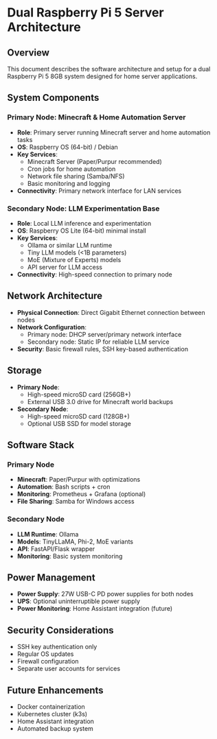 # Dual Raspberry Pi 5 Server Architecture

## Overview
This document describes the software architecture and setup for a dual Raspberry Pi 5 8GB system designed for home server applications.

## System Components

### Primary Node: Minecraft & Home Automation Server
- **Role**: Primary server running Minecraft server and home automation tasks
- **OS**: Raspberry OS (64-bit) / Debian
- **Key Services**:
  - Minecraft Server (Paper/Purpur recommended)
  - Cron jobs for home automation
  - Network file sharing (Samba/NFS)
  - Basic monitoring and logging
- **Connectivity**: Primary network interface for LAN services

### Secondary Node: LLM Experimentation Base
- **Role**: Local LLM inference and experimentation
- **OS**: Raspberry OS Lite (64-bit) minimal install
- **Key Services**:
  - Ollama or similar LLM runtime
  - Tiny LLM models (<1B parameters)
  - MoE (Mixture of Experts) models
  - API server for LLM access
- **Connectivity**: High-speed connection to primary node

## Network Architecture
- **Physical Connection**: Direct Gigabit Ethernet connection between nodes
- **Network Configuration**:
  - Primary node: DHCP server/primary network interface
  - Secondary node: Static IP for reliable LLM service
- **Security**: Basic firewall rules, SSH key-based authentication

## Storage
- **Primary Node**:
  - High-speed microSD card (256GB+)
  - External USB 3.0 drive for Minecraft world backups
- **Secondary Node**:
  - High-speed microSD card (128GB+)
  - Optional USB SSD for model storage

## Software Stack

### Primary Node
- **Minecraft**: Paper/Purpur with optimizations
- **Automation**: Bash scripts + cron
- **Monitoring**: Prometheus + Grafana (optional)
- **File Sharing**: Samba for Windows access

### Secondary Node
- **LLM Runtime**: Ollama
- **Models**: TinyLLaMA, Phi-2, MoE variants
- **API**: FastAPI/Flask wrapper
- **Monitoring**: Basic system monitoring

## Power Management
- **Power Supply**: 27W USB-C PD power supplies for both nodes
- **UPS**: Optional uninterruptible power supply
- **Power Monitoring**: Home Assistant integration (future)

## Security Considerations
- SSH key authentication only
- Regular OS updates
- Firewall configuration
- Separate user accounts for services

## Future Enhancements
- Docker containerization
- Kubernetes cluster (k3s)
- Home Assistant integration
- Automated backup system

